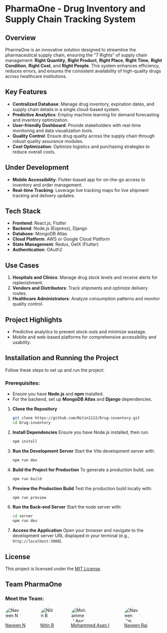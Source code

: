 # PharmaOne - Drug Inventory and Supply Chain Tracking System

## Overview
PharmaOne is an innovative solution designed to streamline the pharmaceutical supply chain, ensuring the "7 Rights" of supply chain management: **Right Quantity**, **Right Product**, **Right Place**, **Right Time**, **Right Condition**, **Right Cost**, and **Right People**. This system enhances efficiency, reduces errors, and ensures the consistent availability of high-quality drugs across healthcare institutions.

## Key Features
- **Centralized Database**: Manage drug inventory, expiration dates, and supply chain details in a single cloud-based system.
- **Predictive Analytics**: Employ machine learning for demand forecasting and inventory optimization.
- **User-friendly Dashboard**: Provide stakeholders with real-time monitoring and data visualization tools.
- **Quality Control**: Ensure drug quality across the supply chain through robust quality assurance modules.
- **Cost Optimization**: Optimize logistics and purchasing strategies to reduce overall costs.

## Under Development
- **Mobile Accessibility**: Flutter-based app for on-the-go access to inventory and order management.
- **Real-time Tracking**: Leverage live tracking maps for live shipment tracking and delivery updates.

## Tech Stack
- **Frontend**: React.js, Flutter
- **Backend**: Node.js (Express), Django
- **Database**: MongoDB Atlas
- **Cloud Platform**: AWS or Google Cloud Platform
- **State Management**: Redux, GetX (Flutter)
- **Authentication**: OAuth2

## Use Cases
1. **Hospitals and Clinics**: Manage drug stock levels and receive alerts for replenishment.
2. **Vendors and Distributors**: Track shipments and optimize delivery routes.
3. **Healthcare Administrators**: Analyze consumption patterns and monitor quality control.

## Project Highlights
- Predictive analytics to prevent stock-outs and minimize wastage.
- Mobile and web-based platforms for comprehensive accessibility and usability.

## Installation and Running the Project

Follow these steps to set up and run the project:

### Prerequisites:
- Ensure you have **Node.js** and **npm** installed.
- For the backend, set up **MongoDB Atlas** and **Django** dependencies.

1. **Clone the Repository**
   ```bash
   git clone https://github.com/Nitin1112/Drug-inventory.git
   cd Drug-inventory

2. **Install Dependencies**
   Ensure you have Node.js installed, then run:
    ```bash
    npm install

3. **Run the Development Server**
   Start the Vite development server with:
   ```bash
   npm run dev

4. **Build the Project for Production**
   To generate a production build, use:
   ```bash
   npm run build

5. **Preview the Production Build**
   Test the production build locally with:
   ```bash
   npm run preview

6. **Run the Back-end Server**
   Start the node server with:
   ```bash
   cd server
   npm run dev

7. **Access the Application**
   Open your browser and navigate to the development server URL displayed in your terminal (e.g., `http://localhost:3000`).

## License
This project is licensed under the [MIT License](LICENSE).

## Team PharmaOne
### Meet the Team:

<div>
  <a href="https://github.com/Navin82005" style="display: inline-block;">
    <img src="https://avatars.githubusercontent.com/Navin82005" width="50px" style="border-radius: 50%;" alt="Naveen N"/>
     <br />
     Naveen N
  </a>
   <img width="20" />
  <a href="https://github.com/Nitin1112" style="display: inline-block; padding: 0 20px;">
    <img src="https://avatars.githubusercontent.com/Nitin1112" width="50px" style="border-radius: 50%;" alt="Nitin B"/>
     <br />
     Nitin B
  </a>
  <img width="20" />
  <a href="https://github.com/mohammedasan" style="display: inline-block;">
    <img src="https://avatars.githubusercontent.com/mohammedasan" width="50px" style="border-radius: 50%;" alt="Mohammed Asan I"/>
     <br />
     Mohammed Asan I
  </a>
  <img width="20" />
  <a href="https://github.com/naveen-raj" style="display: inline-block; padding: 0 20px;">
    <img src="https://avatars.githubusercontent.com/naveen-raj" width="50px" style="border-radius: 50%;" alt="Naveen Raj"/>
     <br />
     Naveen Raj
  </a>
</div>



